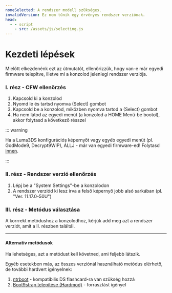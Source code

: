 ```yaml
---
noneSelected: A rendszer modell szükséges.
invalidVersion: Ez nem tűnik egy érvényes rendszer verziónak.
head:
  - - script
    - src: /assets/js/selecting.js
---
```


# Kezdeti lépések

Mielőtt elkezdenénk ezt az útmutatót, ellenőrizzük, hogy van-e már egyedi firmware telepítve, illetve mi a konzolod jelenlegi rendszer verziója.

### I. rész - CFW ellenőrzés

1. Kapcsold ki a konzolod
2. Nyomd le és tartsd nyomva (Select) gombot
3. Kapcsold be a konzolod, miközben nyomva tartod a (Select) gombot
4. Ha nem látod az egyedi menüt (a konzolod a HOME Menü-be bootol), akkor folytasd a következő résszel

::: warning

Ha a Luma3DS konfigurációs képernyőt vagy egyéb egyedi menüt (pl. GodMode9, Decrypt9WIP), ÁLLJ - már van egyedi firmware-ed! Folytasd [innen](checking-for-cfw#what-to-do-next).

:::

### II. rész - Rendszer verzió ellenőrzés

1. Lépj be a "System Settings"-be a konzolodon
2. A rendszer verziód ki lesz írva a felső képernyő jobb alsó sarkában (pl. "Ver. 11.17.0-50U")

### III. rész - Metódus választása

A korrrekt metódushoz a konzolodhoz, kérjük add meg azt a rendszer verziót, amit a II. részben találtál.

<!--@include: @/_internal/consoleVersionSelect.html -->

---

#### Alternatív metódusok

Ha lehetséges, azt a metódust kell követned, ami feljebb látszik.

Egyéb esetekben más, az összes verziónál használható metódus elérhető, de további hardvert igényelnek:

1. [ntrboot](ntrboot) - kompatibilis DS flashcard-ra van szükség hozzá
2. [Boot9strap telepítése (Hardmod)](installing-boot9strap-\(hardmod\)) - forrasztást igényel
